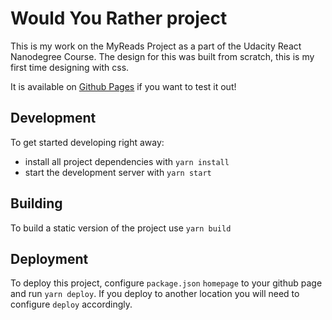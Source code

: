 # Would You Rather project

This is my work on the MyReads Project as a part of the Udacity React Nanodegree Course. The design for this was built from scratch, this is my first time designing with css.

It is available on [Github Pages](https://ahmed-dardery.github.io/react-would-you-rather) if you want to test it out!
## Development

To get started developing right away:

* install all project dependencies with `yarn install`
* start the development server with `yarn start`

## Building

To build a static version of the project use `yarn build`

## Deployment

To deploy this project, configure `package.json` `homepage` to your github page and run `yarn deploy`. If you deploy to another location you will need to configure `deploy` accordingly.
